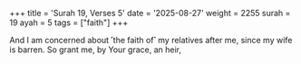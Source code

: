 +++
title = 'Surah 19, Verses 5'
date = '2025-08-27'
weight = 2255
surah = 19
ayah = 5
tags = ["faith"]
+++

And I am concerned about ˹the faith of˺ my relatives after me, since my wife is barren. So grant me, by Your grace, an heir,
